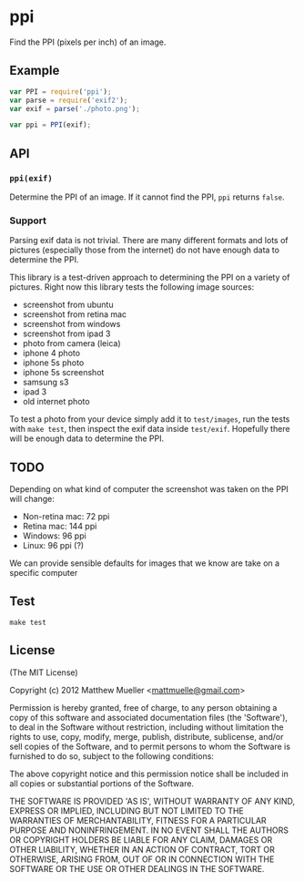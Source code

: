 
# ppi

  Find the PPI (pixels per inch) of an image.

## Example

```js
var PPI = require('ppi');
var parse = require('exif2');
var exif = parse('./photo.png');

var ppi = PPI(exif);
```

## API

### `ppi(exif)`

Determine the PPI of an image. If it cannot find the PPI, `ppi` returns `false`.

### Support

Parsing exif data is not trivial. There are many different formats and lots of pictures (especially those from the internet) do not have enough data to determine the PPI.

This library is a test-driven approach to determining the PPI on a variety of pictures. Right now this library tests the following image sources:

- screenshot from ubuntu
- screenshot from retina mac
- screenshot from windows
- screenshot from ipad 3
- photo from camera (leica)
- iphone 4 photo
- iphone 5s photo
- iphone 5s screenshot
- samsung s3
- ipad 3
- old internet photo

To test a photo from your device simply add it to `test/images`, run the tests with `make test`, then inspect the exif data inside `test/exif`. Hopefully there will be enough data to determine the PPI.

## TODO

Depending on what kind of computer the screenshot was taken on the PPI will change:

- Non-retina mac: 72 ppi
- Retina mac: 144 ppi
- Windows: 96 ppi
- Linux: 96 ppi (?)

We can provide sensible defaults for images that we know are take on a specific computer

## Test

    make test

## License

(The MIT License)

Copyright (c) 2012 Matthew Mueller &lt;mattmuelle@gmail.com&gt;

Permission is hereby granted, free of charge, to any person obtaining
a copy of this software and associated documentation files (the
'Software'), to deal in the Software without restriction, including
without limitation the rights to use, copy, modify, merge, publish,
distribute, sublicense, and/or sell copies of the Software, and to
permit persons to whom the Software is furnished to do so, subject to
the following conditions:

The above copyright notice and this permission notice shall be
included in all copies or substantial portions of the Software.

THE SOFTWARE IS PROVIDED 'AS IS', WITHOUT WARRANTY OF ANY KIND,
EXPRESS OR IMPLIED, INCLUDING BUT NOT LIMITED TO THE WARRANTIES OF
MERCHANTABILITY, FITNESS FOR A PARTICULAR PURPOSE AND NONINFRINGEMENT.
IN NO EVENT SHALL THE AUTHORS OR COPYRIGHT HOLDERS BE LIABLE FOR ANY
CLAIM, DAMAGES OR OTHER LIABILITY, WHETHER IN AN ACTION OF CONTRACT,
TORT OR OTHERWISE, ARISING FROM, OUT OF OR IN CONNECTION WITH THE
SOFTWARE OR THE USE OR OTHER DEALINGS IN THE SOFTWARE.
